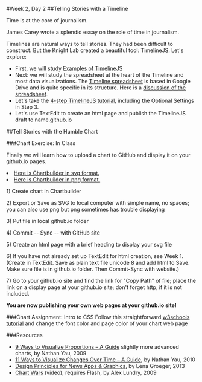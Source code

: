 #Week 2, Day 2
##Telling Stories with a Timeline

Time is at the core of journalism.

James Carey wrote a splendid essay on the role of time in journalism.

Timelines are natural ways to tell stories. They had been difficult to construct. But the Knight Lab created a beautiful tool: TimelineJS. Let's explore:

- First, we will study [Examples of TimelineJS](https://timeline.knightlab.com/index.html#examples)
- Next: we will study the spreadsheet at the heart of the Timeline and most data visualizations. The [Timeline spreadsheet](https://drive.google.com/a/lehigh.edu/previewtemplate?id=1pHBvXN7nmGkiG8uQSUB82eNlnL8xHu6kydzH_-eguHQ&mode=public#) is based in Google Drive and is quite specific in its structure. Here is a [discussion of the spreadsheet](https://timeline.knightlab.com/docs/using-spreadsheets.html).
- Let's take the [4-step TimelineJS tutorial](https://timeline.knightlab.com/index.html#make), including the Optional Settings in Step 3.
- Let's use TextEdit to create an html page and publish the TimelineJS draft to name.github.io

##Tell Stories with the Humble Chart

###Chart Exercise: In Class

Finally we will learn how to upload a chart to GitHub and display it on your github.io pages.
<li><a href="http://jacklule.github.io/pages/SVGtest.html">Here is Chartbuilder in svg format.</a></li>
<li><a href="http://jacklule.github.io/pages/PNGtest.html">Here is Chartbuilder in png format.</a></li>

<p>1) Create chart in Chartbuilder</p>
<p>2) Export or Save as SVG to local computer with simple name, no spaces; you can also use png but png sometimes has trouble displaying</p>
<p>3) Put file in local github.io folder</p>
<p>4) Commit -- Sync -- with GitHub site</p>
<p>5) Create an html page with a brief heading to display your svg file</p>
<p>6) If you have not already set up TextEdit for html creation, see Week 1. (Create in TextEdit. Save as plain text file unicode 8 and add html to Save. Make sure file is in github.io folder. Then Commit-Sync with website.)</p>
<p>7) Go to your github.io site and find the link for "Copy Path" of file; place the link on a display page at your github.io site; don't forget http, if it is not included.</p>

<p><b>You are now publishing your own web pages at your github.io site!</b></p>

###Chart Assignment: Intro to CSS
Follow this straightforward [w3schools tutorial](http://www.w3schools.com/html/html_css.asp) and change the font color and page color of your chart web page

###Resources
- [9 Ways to Visualize Proportions – A Guide](http://flowingdata.com/2009/11/25/9-ways-to-visualize-proportions-a-guide/) slightly more advanced charts, by Nathan Yau, 2009
- [11 Ways to Visualize Changes Over Time – A Guide](http://flowingdata.com/2010/01/07/11-ways-to-visualize-changes-over-time-a-guide/), by Nathan Yau, 2010
- [Design Principles for News Apps & Graphics](http://www.propublica.org/nerds/item/design-principles-for-news-apps-graphics), by Lena Groeger, 2013
- [Chart Wars](http://www.targetpointconsulting.com/ToThePoint/2010/01/05/chart-wars) (video), requires Flash, by Alex Lundry, 2009
